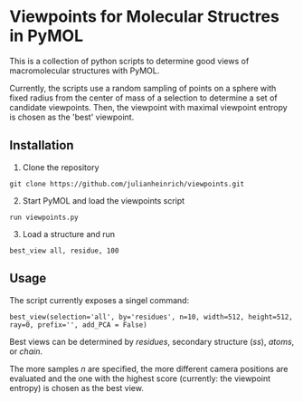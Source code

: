 # Viewpoints for Molecular Structres in PyMOL

This is a collection of python scripts to determine good views of macromolecular structures with PyMOL. 

Currently, the scripts use a random sampling of points on a sphere with fixed radius from the center of mass of a selection to determine a set of candidate viewpoints. Then, the viewpoint with maximal viewpoint entropy is chosen as the 'best' viewpoint. 

## Installation

1. Clone the repository

```
git clone https://github.com/julianheinrich/viewpoints.git
```

2. Start PyMOL and load the viewpoints script

```
run viewpoints.py
```

3. Load a structure and run 

```
best_view all, residue, 100
```

## Usage

The script currently exposes a singel command:

```
best_view(selection='all', by='residues', n=10, width=512, height=512, ray=0, prefix='', add_PCA = False)
```

Best views can be determined by *residues*, secondary structure (*ss*), *atoms*, or *chain*. 

The more samples *n* are specified, the more different camera positions are evaluated and the one with the highest score (currently: the viewpoint entropy) is chosen as the best view.

